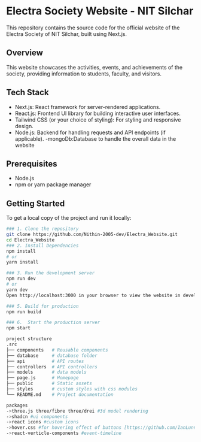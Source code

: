 # Electra Society Website - NIT Silchar

This repository contains the source code for the official website of the Electra Society of NIT Silchar, built using Next.js.
## Overview

This website showcases the activities, events, and achievements of the society, providing information to students, faculty, and visitors.

## Tech Stack

- Next.js: React framework for server-rendered applications.
- React.js: Frontend UI library for building interactive user interfaces.
- Tailwind CSS (or your choice of styling): For styling and responsive design.
- Node.js: Backend for handling requests and API endpoints (if applicable).
-mongoDb:Database to handle the overall data in the website
## Prerequisites

- Node.js
- npm or yarn package manager

## Getting Started

To get a local copy of the project and run it locally:
```bash
### 1. Clone the repository
git clone https://github.com/Nithin-2005-dev/Electra_Website.git
cd Electra_Website
### 2. Install Dependencies
npm install
# or
yarn install

### 3. Run the development server
npm run dev
# or
yarn dev
Open http://localhost:3000 in your browser to view the website in development mode.

### 5. Build for production
npm run build

### 6.  Start the production server
npm start

project structure
.src
├── components   # Reusable components
├── database     # database folder
├── api          # API routes
├── controllers  # API controllers
├── models       # data models
├── page.js      # Homepage
├── public       # Static assets
├── styles       # custom styles with css modules
└── README.md    # Project documentation

packages
->three.js three/fibre three/drei #3d model rendering
->shadcn #ui components
->react icons #custom icons
->hover.css #for hovering effect of buttons [https://github.com/IanLunn/Hover]
->react-verticle-components #event-timeline